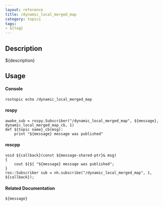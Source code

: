 ```yaml
---
layout: reference
title: /dynamic_local_merged_map
category: topics
tags: 
- ${tag}
---
```


## Description
${description}

## Usage
#### Console
```
rostopic echo /dynamic_local_merged_map
```

#### rospy
```
awake_sub = rospy.Subscriber("/dynamic_local_merged_map", ${message}, dynamic_local_merged_map_cb, 1)
def ${topic name}_cb(msg):
    print "${message} message was published"
```

#### roscpp
```
void ${callback}(const ${message-shared-ptr}& msg)
{
    cout ${${ "${message} message was published";
}
ros::Subscriber sub = nh.subscribe("/dynamic_local_merged_map", 1, ${callback});
```

#### Related Documentation
``${message}``